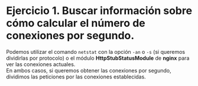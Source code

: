 # Ejercicio 1. Buscar información sobre cómo calcular el número de conexiones por segundo.
Podemos utilizar el comando `netstat` con la opción `-an` o `-s` (si queremos dividirlas por protocolo) o el módulo **HttpStubStatusModule** de **nginx** para ver las conexiones actuales.  
En ambos casos, si queremos obtener las conexiones por segundo, dividimos las peticiones por las conexiones establecidas.
